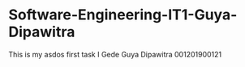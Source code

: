 # Software-Engineering-IT1-Guya-Dipawitra
This is my asdos first task
I Gede Guya Dipawitra
001201900121
